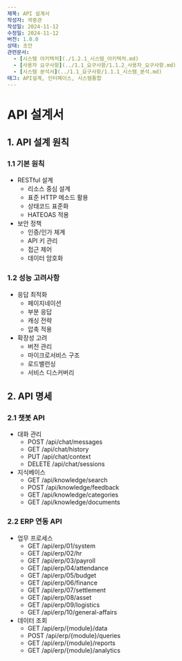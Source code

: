 ```yaml
---
제목: API 설계서
작성자: 곽중관
작성일: 2024-11-12
수정일: 2024-11-12
버전: 1.0.0
상태: 초안
관련문서:
  - [시스템 아키텍처](./1.2.1_시스템_아키텍처.md)
  - [사용자 요구사항](../1.1_요구사항/1.1.2_사용자_요구사항.md)
  - [시스템 분석서](../1.1_요구사항/1.1.1_시스템_분석.md)
태그: API설계, 인터페이스, 시스템통합
---
```


# API 설계서

## 1. API 설계 원칙

### 1.1 기본 원칙
- RESTful 설계
  - 리소스 중심 설계
  - 표준 HTTP 메소드 활용
  - 상태코드 표준화
  - HATEOAS 적용
- 보안 정책
  - 인증/인가 체계
  - API 키 관리
  - 접근 제어
  - 데이터 암호화

### 1.2 성능 고려사항
- 응답 최적화
  - 페이지네이션
  - 부분 응답
  - 캐싱 전략
  - 압축 적용
- 확장성 고려
  - 버전 관리
  - 마이크로서비스 구조
  - 로드밸런싱
  - 서비스 디스커버리

## 2. API 명세

### 2.1 챗봇 API
- 대화 관리
  - POST /api/chat/messages
  - GET /api/chat/history
  - PUT /api/chat/context
  - DELETE /api/chat/sessions
- 지식베이스
  - GET /api/knowledge/search
  - POST /api/knowledge/feedback
  - GET /api/knowledge/categories
  - GET /api/knowledge/documents

### 2.2 ERP 연동 API
- 업무 프로세스
  - GET /api/erp/01/system
  - GET /api/erp/02/hr
  - GET /api/erp/03/payroll
  - GET /api/erp/04/attendance
  - GET /api/erp/05/budget
  - GET /api/erp/06/finance
  - GET /api/erp/07/settlement
  - GET /api/erp/08/asset
  - GET /api/erp/09/logistics
  - GET /api/erp/10/general-affairs
- 데이터 조회
  - GET /api/erp/{module}/data
  - POST /api/erp/{module}/queries
  - GET /api/erp/{module}/reports
  - GET /api/erp/{module}/analytics